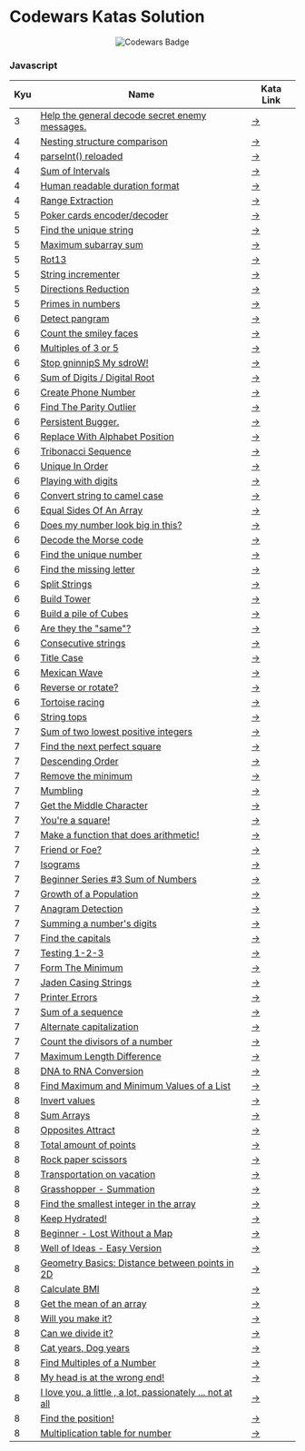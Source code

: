# Codewars Katas Solution

<div align="center">

![Codewars Badge](https://www.codewars.com/users/amahmod/badges/large)

</div>

### Javascript

| Kyu | Name                                                                                                                                             | Kata Link                                                    |
| --- | ------------------------------------------------------------------------------------------------------------------------------------------------ | ------------------------------------------------------------ |
| 3   | [Help the general decode secret enemy messages.](javascript/3_help_the_general_decode_secret_enemy_messages./index.js)                           | [→](https://www.codewars.com/kata/52cf02cd825aef67070008fa)  |
| 4   | [Nesting structure comparison](javascript/4_kyu_nesting_structure_comparison/index.js)                                                           | [→](https://www.codewars.com/kata/520446778469526ec0000001)  |
| 4   | [parseInt() reloaded](javascript/4_kyu_parseInt_reloaded/index.js)                                                                               | [→](https://www.codewars.com/kata/525c7c5ab6aecef16e0001a5)  |
| 4   | [Sum of Intervals](javascript/4_sum_of_intervals/index.js)                                                                                       | [→](https://www.codewars.com/kata/52b7ed099cdc285c300001cd)  |
| 4   | [Human readable duration format](javascript/4_human_readable_duration_format/index.js)                                                           | [→](https://www.codewars.com/kata/52742f58faf5485cae000b9a)  |
| 4   | [Range Extraction](javascript/4_range_extraction/index.js)                                                                                       | [→](https://www.codewars.com/kata/51ba717bb08c1cd60f00002f)  |
| 5   | [Poker cards encoder/decoder](javascript/5_poker_cards_encoder_decoder/index.js)                                                                 | [→](https://www.codewars.com/kata/52ebe4608567ade7d700044a)  |
| 5   | [Find the unique string](javascript/5_kyu_find_the_unique_string/index.js)                                                                       | [→](https://www.codewars.com/kata/585d8c8a28bc7403ea0000c3)  |
| 5   | [Maximum subarray sum](javascript/5_kyu_maximum_subarray_sum/index.js)                                                                           | [→](https://www.codewars.com/kata/54521e9ec8e60bc4de000d6c)  |
| 5   | [Rot13](javascript/5_kyu_rot13/index.js)                                                                                                         | [→](https://www.codewars.com/kata/530e15517bc88ac656000716)  |
| 5   | [String incrementer](javascript/5_kyu_string_incrementer/index.js)                                                                               | [→](https://www.codewars.com/kata/54a91a4883a7de5d7800009c)  |
| 5   | [Directions Reduction](javascript/5_kyu_directions_reduction/index.js)                                                                           | [→](https://www.codewars.com/kata/550f22f4d758534c1100025a)  |
| 5   | [Primes in numbers](javascript/5_kyu_primes_in_numbers/index.js)                                                                                 | [→](https://www.codewars.com/kata/54d512e62a5e54c96200019e)  |
| 6   | [Detect pangram](javascript/6_kyu_detect_pangram/index.js)                                                                                       | [→](https://www.codewars.com/kata/545cedaa9943f7fe7b000048)  |
| 6   | [Count the smiley faces](javascript/6_kyu_count_the_smiley_faces/index.js)                                                                       | [→](https://www.codewars.com/kata/583203e6eb35d7980400002a)  |
| 6   | [Multiples of 3 or 5](javascript/6_multiples_of_3_or_5/index.js)                                                                                 | [→](https://www.codewars.com/kata/514b92a657cdc65150000006)  |
| 6   | [Stop gninnipS My sdroW!](javascript/6_stop_gninnips_my_sdrow!/index.js)                                                                         | [→](https://www.codewars.com/kata/5264d2b162488dc400000001)  |
| 6   | [Sum of Digits / Digital Root](javascript/6_sum_of_digits___digital_root/index.js)                                                               | [→](https://www.codewars.com/kata/541c8630095125aba6000c00)  |
| 6   | [Create Phone Number](javascript/6_create_phone_number/index.js)                                                                                 | [→](https://www.codewars.com/kata/525f50e3b73515a6db000b83)  |
| 6   | [Find The Parity Outlier](javascript/6_find_the_parity_outlier/index.js)                                                                         | [→](https://www.codewars.com/kata/5526fc09a1bbd946250002dc)  |
| 6   | [Persistent Bugger.](javascript/6_persistent_bugger./index.js)                                                                                   | [→](https://www.codewars.com/kata/55bf01e5a717a0d57e0000ec)  |
| 6   | [Replace With Alphabet Position](javascript/6_replace_with_alphabet_position/index.js)                                                           | [→](https://www.codewars.com/kata/546f922b54af40e1e90001da)  |
| 6   | [Tribonacci Sequence](javascript/6_tribonacci_sequence/index.js)                                                                                 | [→](https://www.codewars.com/kata/556deca17c58da83c00002db)  |
| 6   | [Unique In Order](javascript/6_unique_in_order/index.js)                                                                                         | [→](https://www.codewars.com/kata/54e6533c92449cc251001667)  |
| 6   | [Playing with digits](javascript/6_playing_with_digits/index.js)                                                                                 | [→](https://www.codewars.com/kata/5552101f47fc5178b1000050)  |
| 6   | [Convert string to camel case](javascript/6_convert_string_to_camel_case/index.js)                                                               | [→](https://www.codewars.com/kata/517abf86da9663f1d2000003)  |
| 6   | [Equal Sides Of An Array](javascript/6_equal_sides_of_an_array/index.js)                                                                         | [→](https://www.codewars.com/kata/5679aa472b8f57fb8c000047)  |
| 6   | [Does my number look big in this?](javascript/6_kyu_does_my_number_look_big_in_this_/index.js)                                                   | [→](https://www.codewars.com/kata/5287e858c6b5a9678200083c)  |
| 6   | [Decode the Morse code ](javascript/6_kyu_decode_the_morse_code_/index.js)                                                                       | [→](https://www.codewars.com/kata/54b724efac3d5402db00065e)  |
| 6   | [Find the unique number](javascript/6_kyu_find_the_unique_number/index.js)                                                                       | [→](https://www.codewars.com/kata/585d7d5adb20cf33cb000235)  |
| 6   | [Find the missing letter](javascript/6_kyu_find_the_missing_letter/index.js)                                                                     | [→](https://www.codewars.com/kata/5839edaa6754d6fec10000a2)  |
| 6   | [Split Strings](javascript/6_kyu_split_strings/index.js)                                                                                         | [→](https://www.codewars.com/kata/515de9ae9dcfc28eb6000001)  |
| 6   | [Build Tower](javascript/6_kyu_build_tower/index.js)                                                                                             | [→](https://www.codewars.com/kata/576757b1df89ecf5bd00073b)  |
| 6   | [Build a pile of Cubes](javascript/6_kyu_build_a_pile_of_cubes/index.js)                                                                         | [→](https://www.codewars.com/kata/5592e3bd57b64d00f3000047)  |
| 6   | [Are they the "same"?](javascript/6_kyu_are_they_the_same/index.js)                                                                              | [→](https://www.codewars.com/kata/550498447451fbbd7600041c)  |
| 6   | [Consecutive strings](javascript/6_kyu_consecutive_strings/index.js)                                                                             | [→](https://www.codewars.com/kata/56a5d994ac971f1ac500003e)  |
| 6   | [Title Case](javascript/6_kyu_title_case/index.js)                                                                                               | [→](https://www.codewars.com/kata/5202ef17a402dd033c000009)  |
| 6   | [Mexican Wave](javascript/6_kyu_mexican_wave/index.js)                                                                                           | [→](https://www.codewars.com/kata/58f5c63f1e26ecda7e000029)  |
| 6   | [Reverse or rotate?](javascript/6_kyu_reverse_or_rotate_/index.js)                                                                               | [→](https://www.codewars.com/kata/56b5afb4ed1f6d5fb0000991)  |
| 6   | [Tortoise racing](javascript/6_kyu_tortoise_racing/index.js)                                                                                     | [→](https://www.codewars.com/kata/55e2adece53b4cdcb900006c)  |
| 6   | [String tops](javascript/6_kyu_string_tops/index.js)                                                                                             | [→](https://www.codewars.com/kata/59b7571bbf10a48c75000070)  |
| 7   | [Sum of two lowest positive integers](javascript/7_kyu_sum_of_two_lowest_positive_integer/index.js)                                              | [→](https://www.codewars.com/kata/558fc85d8fd1938afb000014)  |
| 7   | [Find the next perfect square](javascript/7_kyu_find_the_next_perfect_square/index.js)                                                           | [→](https://www.codewars.com/kata/56269eb78ad2e4ced1000013)  |
| 7   | [Descending Order](javascript/7_kyu_descending_order/index.js)                                                                                   | [→](https://www.codewars.com/kata/5467e4d82edf8bbf40000155)  |
| 7   | [Remove the minimum](javascript/7_kyu_remove_the_minimum/index.js)                                                                               | [→](https://www.codewars.com/kata/563cf89eb4747c5fb100001b)  |
| 7   | [Mumbling](javascript/7_mumbling/index.js)                                                                                                       | [→](https://www.codewars.com/kata/5667e8f4e3f572a8f2000039)  |
| 7   | [Get the Middle Character](javascript/7_get_the_middle_character/index.js)                                                                       | [→](https://www.codewars.com/kata/56747fd5cb988479af000028)  |
| 7   | [You're a square!](javascript/7_you're_a_square!/index.js)                                                                                       | [→](https://www.codewars.com/kata/54c27a33fb7da0db0100040e)  |
| 7   | [Make a function that does arithmetic!](javascript/7_kyu_make_a_function_that_does_arithmetic!/index.js)                                         | [→](https://www.codewars.com/kata/583f158ea20cfcbeb400000a)  |
| 7   | [Friend or Foe?](javascript/7_kyu_friend_or_foe_/index.js)                                                                                       | [→](https://www.codewars.com/kata/55b42574ff091733d900002f)  |
| 7   | [Isograms](javascript/7_kyu_isograms/index.js)                                                                                                   | [→](https://www.codewars.com/kata/54ba84be607a92aa900000f1)  |
| 7   | [Beginner Series #3 Sum of Numbers](javascript/7_kyu_beginner_series_#3_sum_of_numbers/index.js)                                                 | [→](https://www.codewars.com/kata/55f2b110f61eb01779000053)  |
| 7   | [Growth of a Population](javascript/7_kyu_growth_of_a_population/index.js)                                                                       | [→](https://www.codewars.com/kata/563b662a59afc2b5120000c6)  |
| 7   | [Anagram Detection](javascript/7_kyu_anagram_detection/index.js)                                                                                 | [→](https://www.codewars.com/kata/529eef7a9194e0cbc1000255)  |
| 7   | [Summing a number's digits](javascript/7_kyu_summing_a_number's_digits/index.js)                                                                 | [→](https://www.codewars.com/kata/52f3149496de55aded000410)  |
| 7   | [Find the capitals](javascript/7_kyu_find_the_capitals/index.js)                                                                                 | [→](https://www.codewars.com/kata/539ee3b6757843632d00026b)  |
| 7   | [Testing 1-2-3](javascript/7_kyu_testing_1-2-3/index.js)                                                                                         | [→](https://www.codewars.com/kata/54bf85e3d5b56c7a05000cf9)  |
| 7   | [Form The Minimum](javascript/7_kyu_form_the_minimum/index.js)                                                                                   | [→](https://www.codewars.com/kata/5ac6932b2f317b96980000ca)  |
| 7   | [Jaden Casing Strings](javascript/7_kyu_jaden_casing_strings/index.js)                                                                           | [→](https://www.codewars.com/kata/5390bac347d09b7da40006f6)  |
| 7   | [Printer Errors](javascript/7_kyu_printer_errors/index.js)                                                                                       | [→](https://www.codewars.com/kata/56541980fa08ab47a0000040)  |
| 7   | [Sum of a sequence](javascript/7_kyu_sum_of_a_sequence/index.js)                                                                                 | [→](https://www.codewars.com/kata/586f6741c66d18c22800010a)  |
| 7   | [Alternate capitalization](javascript/7_kyu_alternate_capitalization/index.js)                                                                   | [→](https://www.codewars.com/kata/59cfc000aeb2844d16000075)  |
| 7   | [Count the divisors of a number](javascript/7_kyu_count_the_divisors_of_a_number/index.js)                                                       | [→](https://www.codewars.com/kata/542c0f198e077084c0000c2e)  |
| 7   | [Maximum Length Difference](javascript/7_kyu_maximum_length_difference/index.js)                                                                 | [→](https://www.codewars.com/kata/5663f5305102699bad000056)  |
| 8   | [DNA to RNA Conversion](javascript/8_kyu_dna_to_rna_conversion/index.js)                                                                         | [→](https://www.codewars.com/kata/5556282156230d0e5e000089/) |
| 8   | [Find Maximum and Minimum Values of a List](javascript/8_kyu_find_maximum_and_minimum_values_of_list/index.js)                                   | [→](https://www.codewars.com/kata/577a98a6ae28071780000989)  |
| 8   | [Invert values](javascript/8_kyu_invert_values/index.js)                                                                                         | [→](https://www.codewars.com/kata/5899dc03bc95b1bf1b0000ad)  |
| 8   | [Sum Arrays](javascript/8_kyu_sum_arrays/index.js)                                                                                               | [→](https://www.codewars.com/kata/555086d53eac039a2a000083)  |
| 8   | [Opposites Attract](javascript/8_kyu_opposites_attract/index.js)                                                                                 | [→](https://www.codewars.com/kata/53dc54212259ed3d4f00071c)  |
| 8   | [Total amount of points](javascript/8_kyu_total_amount_of_points/index.js)                                                                       | [→](https://www.codewars.com/kata/5bb904724c47249b10000131)  |
| 8   | [Rock paper scissors](javascript/8_kyu_rock_paper_scissors/index.js)                                                                             | [→](https://www.codewars.com/kata/5672a98bdbdd995fad00000f)  |
| 8   | [Transportation on vacation](javascript/8_kyu_transportation_on_vacation/index.js)                                                               | [→](https://www.codewars.com/kata/568d0dd208ee69389d000016)  |
| 8   | [Grasshopper - Summation](javascript/8_grasshopper_-_summation/index.js)                                                                         | [→](https://www.codewars.com/kata/55d24f55d7dd296eb9000030)  |
| 8   | [Find the smallest integer in the array](javascript/8_find_the_smallest_integer_in_the_array/index.js)                                           | [→](https://www.codewars.com/kata/55a2d7ebe362935a210000b2)  |
| 8   | [Keep Hydrated!](javascript/8_keep_hydrated!/index.js)                                                                                           | [→](https://www.codewars.com/kata/582cb0224e56e068d800003c)  |
| 8   | [Beginner - Lost Without a Map](javascript/8_beginner_-_lost_without_a_map/index.js)                                                             | [→](https://www.codewars.com/kata/57f781872e3d8ca2a000007e)  |
| 8   | [Well of Ideas - Easy Version](javascript/8_well_of_ideas_-_easy_version/index.js)                                                               | [→](https://www.codewars.com/kata/57f222ce69e09c3630000212)  |
| 8   | [Geometry Basics: Distance between points in 2D](javascript/8_geometry_basics:_distance_between_points_in_2d/index.js)                           | [→](https://www.codewars.com/kata/58dced7b702b805b200000be)  |
| 8   | [Calculate BMI](javascript/8_calculate_bmi/index.js)                                                                                             | [→](https://www.codewars.com/kata/57a429e253ba3381850000fb)  |
| 8   | [Get the mean of an array](javascript/8_get_the_mean_of_an_array/index.js)                                                                       | [→](https://www.codewars.com/kata/563e320cee5dddcf77000158)  |
| 8   | [Will you make it?](javascript/8_will_you_make_it/index.js)                                                                                      | [→](https://www.codewars.com/kata/5861d28f124b35723e00005e)  |
| 8   | [Can we divide it?](javascript/8_can_we_divide_it/index.js)                                                                                      | [→](https://www.codewars.com/kata/5a2b703dc5e2845c0900005a)  |
| 8   | [Cat years, Dog years](javascript/8_kyu_cat_years,_dog_years/index.js)                                                                           | [→](https://www.codewars.com/kata/5a6663e9fd56cb5ab800008b)  |
| 8   | [Find Multiples of a Number](javascript/8_kyu_find_multiples_of_a_number/index.js)                                                               | [→](https://www.codewars.com/kata/58ca658cc0d6401f2700045f)  |
| 8   | [My head is at the wrong end!](javascript/8_kyu_my_head_is_at_the_wrong_end!/index.js)                                                           | [→](https://www.codewars.com/kata/56f699cd9400f5b7d8000b55)  |
| 8   | [I love you, a little , a lot, passionately ... not at all](javascript/8_kyu_i_love_you,_a_little_,_a_lot,_passionately_..._not_at_all/index.js) | [→](https://www.codewars.com/kata/57f24e6a18e9fad8eb000296)  |
| 8   | [Find the position!](javascript/8_kyu_find_the_position!/index.js)                                                                               | [→](https://www.codewars.com/kata/5808e2006b65bff35500008f)  |
| 8   | [Multiplication table for number](javascript/8_kyu_multiplication_table_for_number/index.js)                                                     | [→](https://www.codewars.com/kata/5a2fd38b55519ed98f0000ce)  |

